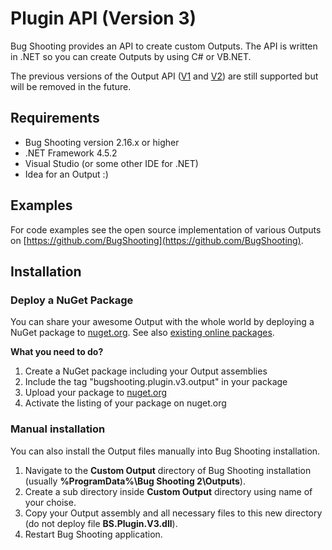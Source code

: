 # Plugin API (Version 3)

Bug Shooting provides an API to create custom Outputs. The API is written in .NET so you can create Outputs by using C# or VB.NET.

The previous versions of the Output API ([V1](https://bugshooting.manuscript.com/f/page?W26) and [V2](https://bugshooting.manuscript.com/f/page?W34)) are still supported but will be removed in the future.

## Requirements

- Bug Shooting version 2.16.x or higher
- .NET Framework 4.5.2
- Visual Studio (or some other IDE for .NET)
- Idea for an Output :)

## Examples

For code examples see the open source implementation of various Outputs on [https://github.com/BugShooting](https://github.com/BugShooting).

## Installation

### Deploy a NuGet Package

You can share your awesome Output with the whole world by deploying a NuGet package to [nuget.org](https://www.nuget.org). See also [existing online packages](https://www.nuget.org/packages?q=Tags%3A%22bugshooting.plugin.v3.output%22).

**What you need to do?**
1. Create a NuGet package including your Output assemblies
2. Include the tag "bugshooting.plugin.v3.output" in your package
3. Upload your package to [nuget.org](https://www.nuget.org)
4. Activate the listing of your package on nuget.org

### Manual installation

You can also install the Output files manually into Bug Shooting installation.

1. Navigate to the **Custom Output** directory of Bug Shooting installation (usually **%ProgramData%\Bug Shooting 2\Outputs**).
2. Create a sub directory inside **Custom Output** directory using name of your choise.
3. Copy your Output assembly and all necessary files to this new directory (do not deploy file **BS.Plugin.V3.dll**).
4. Restart Bug Shooting application.
